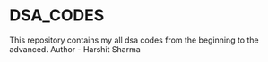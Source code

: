 # DSA_CODES
This repository contains my all dsa codes from the beginning to the advanced.
Author - Harshit Sharma
